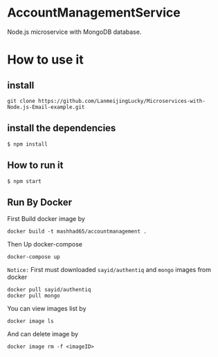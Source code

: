 # AccountManagementService

Node.js microservice with MongoDB database.

# How to use it
## install

```
git clone https://github.com/LanmeijingLucky/Microservices-with-Node.js-Email-example.git
```

## install the dependencies

```
$ npm install
```

## How to run it

```
$ npm start
```

## Run By Docker
First Build docker image by

```
docker build -t mashhad65/accountmanagement .
```

Then Up docker-compose

```
docker-compose up
```

`Notice:` First must downloaded `sayid/authentiq` and `mongo` images from docker

```
docker pull sayid/authentiq
docker pull mongo
```

You can view images list by

```
docker image ls
```

And can delete image by

```
docker image rm -f <imageID>
```

 
